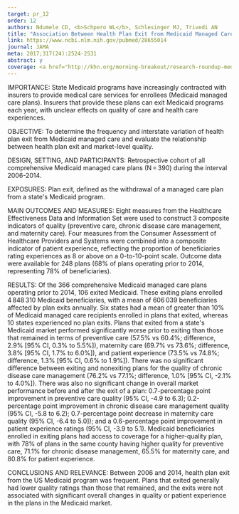 ```yaml
---
target: pr_12
order: 12
authors: Ndumele CD, <b>Schpero WL</b>, Schlesinger MJ, Trivedi AN
title: "Association Between Health Plan Exit from Medicaid Managed Care and Quality of Care, 2006-2014"
link: https://www.ncbi.nlm.nih.gov/pubmed/28655014
journal: JAMA
meta: 2017;317(24):2524-2531
abstract: y
coverage: <a href="http://khn.org/morning-breakout/research-roundup-medicaid-costs-for-opioid-addiction-medication-health-exits/" target="_blank">Kaiser Health News</a>
---
```

IMPORTANCE: State Medicaid programs have increasingly contracted with insurers to provide medical care services for enrollees (Medicaid managed care plans). Insurers that provide these plans can exit Medicaid programs each year, with unclear effects on quality of care and health care experiences.

OBJECTIVE: To determine the frequency and interstate variation of health plan exit from Medicaid managed care and evaluate the relationship between health plan exit and market-level quality.

DESIGN, SETTING, AND PARTICIPANTS: Retrospective cohort of all comprehensive Medicaid managed care plans (N = 390) during the interval 2006-2014.

EXPOSURES: Plan exit, defined as the withdrawal of a managed care plan from a state's Medicaid program.

MAIN OUTCOMES AND MEASURES: Eight measures from the Healthcare Effectiveness Data and Information Set were used to construct 3 composite indicators of quality (preventive care, chronic disease care management, and maternity care). Four measures from the Consumer Assessment of Healthcare Providers and Systems were combined into a composite indicator of patient experience, reflecting the proportion of beneficiaries rating experiences as 8 or above on a 0-to-10-point scale. Outcome data were available for 248 plans (68% of plans operating prior to 2014, representing 78% of beneficiaries).

RESULTS: Of the 366 comprehensive Medicaid managed care plans operating prior to 2014, 106 exited Medicaid. These exiting plans enrolled 4 848 310 Medicaid beneficiaries, with a mean of 606 039 beneficiaries affected by plan exits annually. Six states had a mean of greater than 10% of Medicaid managed care recipients enrolled in plans that exited, whereas 10 states experienced no plan exits. Plans that exited from a state's Medicaid market performed significantly worse prior to exiting than those that remained in terms of preventive care (57.5% vs 60.4%; difference, 2.9% [95% CI, 0.3% to 5.5%]), maternity care (69.7% vs 73.6%; difference, 3.8% [95% CI, 1.7% to 6.0%]), and patient experience (73.5% vs 74.8%; difference, 1.3% [95% CI, 0.6% to 1.9%]). There was no significant difference between exiting and nonexiting plans for the quality of chronic disease care management (76.2% vs 77.1%; difference, 1.0% [95% CI, -2.1% to 4.0%]). There was also no significant change in overall market performance before and after the exit of a plan: 0.7-percentage point improvement in preventive care quality (95% CI, -4.9 to 6.3); 0.2-percentage point improvement in chronic disease care management quality (95% CI, -5.8 to 6.2); 0.7-percentage point decrease in maternity care quality (95% CI, -6.4 to 5.0]); and a 0.6-percentage point improvement in patient experience ratings (95% CI, -3.9 to 5.1). Medicaid beneficiaries enrolled in exiting plans had access to coverage for a higher-quality plan, with 78% of plans in the same county having higher quality for preventive care, 71.1% for chronic disease management, 65.5% for maternity care, and 80.8% for patient experience.

CONCLUSIONS AND RELEVANCE: Between 2006 and 2014, health plan exit from the US Medicaid program was frequent. Plans that exited generally had lower quality ratings than those that remained, and the exits were not associated with significant overall changes in quality or patient experience in the plans in the Medicaid market.